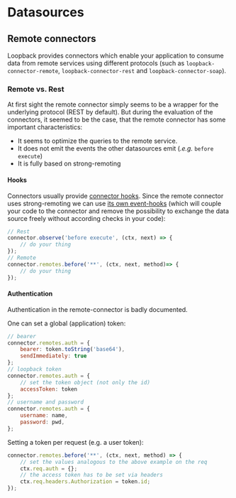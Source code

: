 # Datasources

## Remote connectors

Loopback provides connectors which enable your application to consume data from remote services
using different protocols (such as `loopback-connector-remote`, `loopback-connector-rest` and
`loopback-connector-soap`).

### Remote vs. Rest

At first sight the remote connector simply seems to be a wrapper for the underlying protocol (REST
by default). But during the evaluation of the connectors, it seemed to be the case, that the remote
connector has some important characteristics:

   - It seems to optimize the queries to the remote service.
   - It does not emit the events the other datasources emit (_.e.g._ `before execute`)
   - It is fully based on strong-remoting

#### Hooks

Connectors usually provide [connector hooks](https://loopback.io/doc/en/lb3/Connector-hooks.html).
Since the remote connector uses strong-remoting we can use
[its own event-hooks](https://github.com/strongloop/strong-remoting) (which will couple
your code to the connector and remove the possibility to exchange the data source freely without
according checks in your code):

```Javascript
// Rest
connector.observe('before execute', (ctx, next) => {
    // do your thing
});
// Remote
connector.remotes.before('**', (ctx, next, method)=> {
    // do your thing
});
```

#### Authentication

Authentication in the remote-connector is badly documented.

One can set a global (application) token:

```Javascript
// bearer
connector.remotes.auth = {
    bearer: token.toString('base64'),
    sendImmediately: true
};
// loopback token
connector.remotes.auth = {
    // set the token object (not only the id)
    accessToken: token
};
// username and password
connector.remotes.auth = {
    username: name,
    password: pwd,
};

```

Setting a token per request (e.g. a user token):

```Javascript
connector.remotes.before('**', (ctx, next, method) => {
    // set the values analogous to the above example on the req
    ctx.req.auth = {};
    // the access token has to be set via headers
    ctx.req.headers.Authorization = token.id;
});
```
